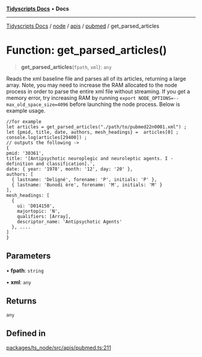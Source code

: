 [**Tidyscripts Docs**](../../../../../../../README.md) • **Docs**

***

[Tidyscripts Docs](../../../../../../../globals.md) / [node](../../../../../README.md) / [apis](../../../README.md) / [pubmed](../README.md) / get\_parsed\_articles

# Function: get\_parsed\_articles()

> **get\_parsed\_articles**(`fpath`, `xml`): `any`

Reads the xml baseline file and parses all of its articles, returning a large array.
Note, you may need to increase the RAM allocated to the node process in order to parse the entire xml file without streaming.
If you get a memory error, try increasing RAM by running ```export NODE_OPTIONS=--max_old_space_size=4096``` before launching the node process.
Below is example usage. 
```
//for example 
let articles = get_parsed_articles("./path/to/pubmed22n0001.xml") ; 
let {pmid, title, date, authors, mesh_headings} =  articles[0] ; 
console.log(articles[29400]) ;
// outputs the following -> 
{
pmid: '30361',
title: '[Antipsychotic neuroplegic and neuroleptic agents. I - definition and classification].',
date: { year: '1978', month: '12', day: '20' },
authors: [
  { lastname: 'Deligné', forename: 'P', initials: 'P' },
  { lastname: 'Bunodi ère', forename: 'M', initials: 'M' }
],
mesh_headings: [
  {
    ui: 'D014150',
    majortopic: 'N',
    qualifiers: [Array],
    descriptor_name: 'Antipsychotic Agents'
  }, .... 
]
}
```

## Parameters

• **fpath**: `string`

• **xml**: `any`

## Returns

`any`

## Defined in

[packages/ts\_node/src/apis/pubmed.ts:211](https://github.com/sheunaluko/tidyscripts/blob/master/packages/ts_node/src/apis/pubmed.ts#L211)

